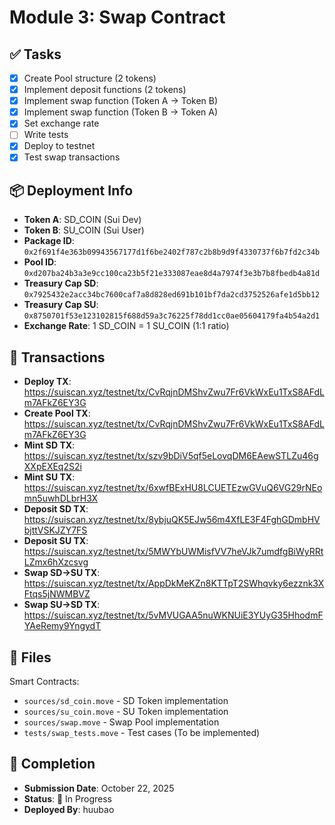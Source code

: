 # Module 3: Swap Contract

## ✅ Tasks

- [x] Create Pool structure (2 tokens)
- [x] Implement deposit functions (2 tokens)
- [x] Implement swap function (Token A → Token B)
- [x] Implement swap function (Token B → Token A)
- [x] Set exchange rate
- [ ] Write tests
- [x] Deploy to testnet
- [x] Test swap transactions

## 📦 Deployment Info

- **Token A**: SD_COIN (Sui Dev)
- **Token B**: SU_COIN (Sui User)
- **Package ID**: `0x2f691f4e363b09943567177d1f6be2402f787c2b8b9d9f4330737f6b7fd2c34b`
- **Pool ID**: `0xd207ba24b3a3e9cc100ca23b5f21e333087eae8d4a7974f3e3b7b8fbedb4a81d`
- **Treasury Cap SD**: `0x7925432e2acc34bc7600caf7a8d828ed691b101bf7da2cd3752526afe1d5bb12`
- **Treasury Cap SU**: `0x8750701f53e123102815f688d59a3c76225f78dd1cc0ae05604179fa4b54a2d1`
- **Exchange Rate**: 1 SD_COIN = 1 SU_COIN (1:1 ratio)

## 🔗 Transactions

- **Deploy TX**: https://suiscan.xyz/testnet/tx/CvRqjnDMShvZwu7Fr6VkWxEu1TxS8AFdLm7AFkZ6EY3G
- **Create Pool TX**: https://suiscan.xyz/testnet/tx/CvRqjnDMShvZwu7Fr6VkWxEu1TxS8AFdLm7AFkZ6EY3G
- **Mint SD TX**: https://suiscan.xyz/testnet/tx/szv9bDiV5qf5eLovqDM6EAewSTLZu46gXXpEXEq2S2i
- **Mint SU TX**: https://suiscan.xyz/testnet/tx/6xwfBExHU8LCUETEzwGVuQ6VG29rNEomn5uwhDLbrH3X
- **Deposit SD TX**: https://suiscan.xyz/testnet/tx/8ybjuQK5EJw56m4XfLE3F4FghGDmbHVbjttVSKJZY7FS
- **Deposit SU TX**: https://suiscan.xyz/testnet/tx/5MWYbUWMisfVV7heVJk7umdfgBiWyRRtLZmx6hXzcsvg
- **Swap SD→SU TX**: https://suiscan.xyz/testnet/tx/AppDkMeKZn8KTTpT2SWhqvky6ezznk3XFtqs5jNWMBVZ
- **Swap SU→SD TX**: https://suiscan.xyz/testnet/tx/5vMVUGAA5nuWKNUiE3YUyG35HhodmFYAeRemy9YngydT

## 📂 Files

Smart Contracts:
- `sources/sd_coin.move` - SD Token implementation
- `sources/su_coin.move` - SU Token implementation
- `sources/swap.move` - Swap Pool implementation
- `tests/swap_tests.move` - Test cases (To be implemented)

## 📅 Completion

- **Submission Date**: October 22, 2025
- **Status**: 🚧 In Progress
- **Deployed By**: huubao

